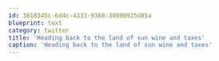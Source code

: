 ```yaml
---
id: 3818345c-6d4c-4333-9368-30090925d85a
blueprint: text
category: twitter
title: 'Heading back to the land of sun wine and taxes'
caption: 'Heading back to the land of sun wine and taxes'
---
```

